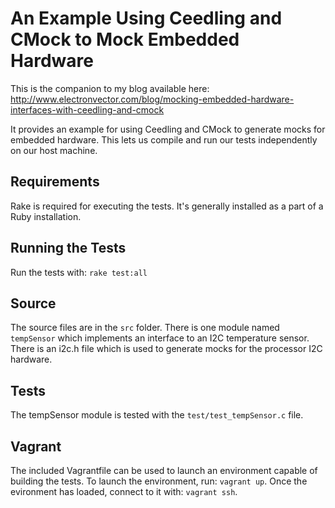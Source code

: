 # An Example Using Ceedling and CMock to Mock Embedded Hardware

This is the companion to my blog available here:
http://www.electronvector.com/blog/mocking-embedded-hardware-interfaces-with-ceedling-and-cmock

It provides an example for using Ceedling and CMock to generate mocks for embedded hardware. This lets us compile and run our tests independently on our host machine.

## Requirements

Rake is required for executing the tests. It's generally installed as a part of a Ruby installation.

## Running the Tests

Run the tests with: `rake test:all`

## Source

The source files are in the `src` folder. There is one module named `tempSensor` which implements an interface to an I2C temperature sensor. There is an i2c.h file which is used to generate mocks for the processor I2C hardware.

## Tests

The tempSensor module is tested with the `test/test_tempSensor.c` file.

## Vagrant 

The included Vagrantfile can be used to launch an environment capable of building the tests. To launch the environment, run: `vagrant up`.
Once the evironment has loaded, connect to it with: `vagrant ssh`.